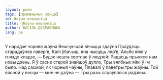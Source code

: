 ```yaml
---
layout: poem
tags: [Праменьчык сонца]
id: Жаўна-вешчуніца
title: 🚧Жаўна-вешчуніца
author: ВАСІЛЬ ДЗЕРАВЯШКА
lang: be
---
```



У народзе чорнвя жаўна Вешчуніцай лічыцца здаўна Праўдэіць старадаўняв лавер'в, Калі ўбачыш, яна чысціць лер’в, Альбо яйкі у гняздо кладзе, — Будзе нешта светлае ў людзей: Радасць прынясе нам новы дэень.
Я ў сасне старой знайшоў дупло, Тры эялбных яйкі ў ім было.
Над сасмой, як чорныя чаўны, Плавалі ў паветры тры жаўны.
Той вясной у весцы — мне не дзіўна — Тры разы слраўляліся радзіны...
